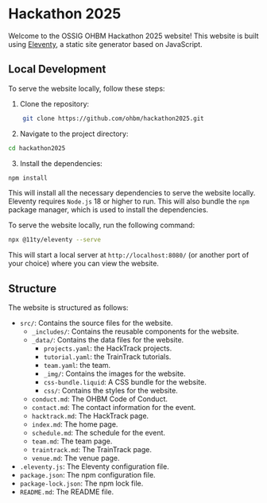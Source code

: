 # Hackathon 2025

Welcome to the OSSIG OHBM Hackathon 2025 website!
This website is built using [Eleventy](https://www.11ty.dev/), a static site generator based on JavaScript.

## Local Development

To serve the website locally, follow these steps:

1. Clone the repository:
```bash
    git clone https://github.com/ohbm/hackathon2025.git
```
2. Navigate to the project directory:
```bash
cd hackathon2025
```
3. Install the dependencies:
```bash
npm install
```

This will install all the necessary dependencies to serve the website locally.
Eleventy requires `Node.js` 18 or higher to run.
This will also bundle the `npm` package manager, which is used to install the dependencies.

To serve the website locally, run the following command:
```bash
npx @11ty/eleventy --serve
```

This will start a local server at `http://localhost:8080/` (or another port of your choice) where you can view the website.

## Structure

The website is structured as follows:

- `src/`: Contains the source files for the website.
  - `_includes/`: Contains the reusable components for the website.
  - `_data/`: Contains the data files for the website.	
    - `projects.yaml`: the HackTrack projects.
    - `tutorial.yaml`: the TrainTrack tutorials.
    - `team.yaml`: the team.
    - `_img/`: Contains the images for the website.
    - `css-bundle.liquid`: A CSS bundle for the website.
    - `css/`: Contains the styles for the website.
  - `conduct.md`: The OHBM Code of Conduct.
  - `contact.md`: The contact information for the event.
  - `hacktrack.md`: The HackTrack page.
  - `index.md`: The home page.
  - `schedule.md`: The schedule for the event.
  - `team.md`: The team page.
  - `traintrack.md`: The TrainTrack page.
  - `venue.md`: The venue page.
- `.eleventy.js`: The Eleventy configuration file.
- `package.json`: The npm configuration file.
- `package-lock.json`: The npm lock file.
- `README.md`: The README file.
